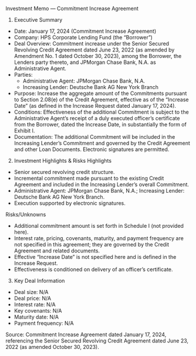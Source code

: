Investment Memo — Commitment Increase Agreement

1) Executive Summary
- Date: January 17, 2024 (Commitment Increase Agreement)
- Company: HPS Corporate Lending Fund (the “Borrower”)
- Deal Overview: Commitment increase under the Senior Secured Revolving Credit Agreement dated June 23, 2022 (as amended by Amendment No. 1 dated October 30, 2023), among the Borrower, the Lenders party thereto, and JPMorgan Chase Bank, N.A. as Administrative Agent.
- Parties:
  - Administrative Agent: JPMorgan Chase Bank, N.A.
  - Increasing Lender: Deutsche Bank AG New York Branch
- Purpose: Increase the aggregate amount of the Commitments pursuant to Section 2.08(e) of the Credit Agreement, effective as of the “Increase Date” (as defined in the Increase Request dated January 17, 2024).
- Conditions: Effectiveness of the additional Commitment is subject to the Administrative Agent’s receipt of a duly executed officer’s certificate from the Borrower, dated the Increase Date, in substantially the form of Exhibit I.
- Documentation: The additional Commitment will be included in the Increasing Lender’s Commitment and governed by the Credit Agreement and other Loan Documents. Electronic signatures are permitted.

2) Investment Highlights & Risks
Highlights
- Senior secured revolving credit structure.
- Incremental commitment made pursuant to the existing Credit Agreement and included in the Increasing Lender’s overall Commitment.
- Administrative Agent: JPMorgan Chase Bank, N.A.; Increasing Lender: Deutsche Bank AG New York Branch.
- Execution supported by electronic signatures.

Risks/Unknowns
- Additional commitment amount is set forth in Schedule I (not provided here).
- Interest rate, pricing, covenants, maturity, and payment frequency are not specified in this agreement; they are governed by the Credit Agreement and related documents.
- Effective “Increase Date” is not specified here and is defined in the Increase Request.
- Effectiveness is conditioned on delivery of an officer’s certificate.

3) Key Deal Information
- Deal size: N/A
- Deal price: N/A
- Interest rate: N/A
- Key covenants: N/A
- Maturity date: N/A
- Payment frequency: N/A

Source: Commitment Increase Agreement dated January 17, 2024, referencing the Senior Secured Revolving Credit Agreement dated June 23, 2022 (as amended October 30, 2023).